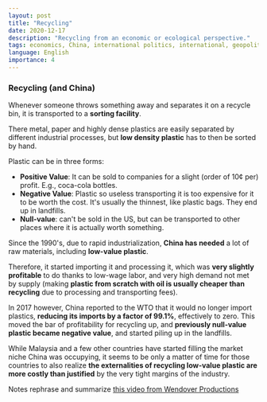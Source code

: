 ```yaml
---
layout: post
title: "Recycling"
date: 2020-12-17
description: "Recycling from an economic or ecological perspective."
tags: economics, China, international politics, international, geopolitics, externality, logistics
language: English
importance: 4
---
```

### Recycling (and China)

Whenever someone throws something away and separates it on a recycle bin, it is transported to a **sorting facility**.

There metal, paper and highly dense plastics are easily separated by different industrial processes, but **low density plastic** has to then be sorted by hand.

Plastic can be in three forms:

-   **Positive Value**: It can be sold to companies for a slight (order of 10¢ per) profit. E.g., coca-cola bottles.
-   **Negative Value**: Plastic so useless transporting it is too expensive for it to be worth the cost. It's usually the thinnest, like plastic bags. They end up in landfills.
-   **Null-value**: can't be sold in the US, but can be transported to other places where it is actually worth something.

Since the 1990's, due to rapid industrialization, **China has needed** a lot of raw materials, including **low-value plastic**.

Therefore, it started importing it and processing it, which was **very slightly profitable** to do thanks to low-wage labor, and very high demand not met by supply (making **plastic from scratch with oil is usually cheaper than recycling** due to processing and transporting fees).

In 2017 however, China reported to the WTO that it would no longer import plastics, **reducing its imports by a factor of 99.1%**, effectively to zero. This moved the bar of profitability for recycling up, and **previously null-value plastic became negative value**, and started piling up in the landfills.

While Malaysia and a few other countries have started filling the market niche China was occupying, it seems to be only a matter of time for those countries to also realize **the externalities of recycling low-value plastic are more costly than justified** by the very tight margins of the industry.

Notes rephrase and summarize [this video from Wendover Productions](https://www.youtube.com/watch?v=KXRtNwUju5g)
